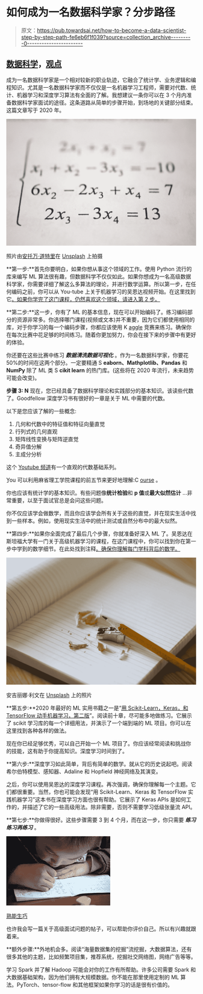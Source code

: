 # 如何成为一名数据科学家？分步路径

> 原文：<https://pub.towardsai.net/how-to-become-a-data-scientist-step-by-step-path-fe6eb6f1f039?source=collection_archive---------0----------------------->

## [数据科学](https://towardsai.net/p/category/data-science)，[观点](https://towardsai.net/p/category/opinion)

成为一名数据科学家是一个相对较新的职业轨迹，它融合了统计学、业务逻辑和编程知识。尤其是一名数据科学家而不仅仅是一名机器学习工程师，需要对代数、统计、机器学习和深度学习算法有全面的了解。我想建议一条你可以在 3 个月内准备数据科学家面试的途径。这条道路从简单的步骤开始，到场地的关键部分结束。这篇文章写于 2020 年。

![](img/94f29421acf6d87ffd631f0bec5f104b.png)

照片由[安托万·道特里](https://unsplash.com/@antoine1003?utm_source=medium&utm_medium=referral)在 [Unsplash](https://unsplash.com?utm_source=medium&utm_medium=referral) 上拍摄

**第一步:**首先你要明白，如果你想从事这个领域的工作。使用 Python 流行的库来编写 ML 算法很有趣，但数据科学不仅仅如此。如果你想成为一名高级数据科学家，你需要详细了解这么多算法的理论，并进行数学运算。所以第一步，在任何编码之前，你可以从 You-tube 上关于机器学习的吴恩达视频开始。在这里找到它[。如果你学完了这门课程，仍然喜欢这个领域，请进入第 2 步。](https://www.youtube.com/watch?v=PPLop4L2eGk&list=PLLssT5z_DsK-h9vYZkQkYNWcItqhlRJLN)

**第二步:**这一步，你有了 ML 的基本信息，现在可以开始编码了。练习编码部分的资源非常多。你选择哪门课程(视频或文本)并不重要，因为它们都使用相同的库，对于你学习的每一个编码步骤，你都应该使用 K [aggle](https://www.kaggle.com/) 竞赛来练习。确保你在每次比赛中花足够的时间练习。随着你更加努力，你会在接下来的步骤中有更好的体验。

你还要在这些比赛中练习 ***数据清洗******数据可视化*** 。作为一名数据科学家，你要花 50%的时间在这两个部分。一定要精通 S **eaborn、Mathplotlib、Pandas** 和 **NumPy** 除了 ML 类 S **cikit learn** 的热门库。(这些将在 2020 年流行，未来趋势可能会改变)。

**步骤 3: N** 现在，您已经具备了数据科学理论和实践部分的基本知识。该读些代数了。Goodfellow 深度学习书有很好的一章是关于 ML 中需要的代数。

以下是您应该了解的一些概念:

1.  几何和代数中的特征值和特征向量直觉
2.  行列式的几何直观
3.  矩阵线性变换与矩阵逆直觉
4.  奇异值分解
5.  主成分分析

这个 [Youtube 频道](https://www.youtube.com/watch?v=fNk_zzaMoSs&list=PLZHQObOWTQDPD3MizzM2xVFitgF8hE_ab)有一个直观的代数基础系列。

ِِYou 可以利用麻省理工学院课程的前五节来更好地理解:C [ourse](https://www.youtube.com/watch?v=k095NdrHxY4&list=PLUl4u3cNGP63oMNUHXqIUcrkS2PivhN3k&index=7&t=0s) 。

你也应该有统计学的基本知识。有些问题像**统计检验**和 **p 值**或**最大似然估计** …非常重要，以至于面试官总是会问这些问题。

你不仅应该学会做数学，而且你应该学会所有关于这些的直觉，并在现实生活中找到一些样本。例如，使用现实生活中的统计测试或自然分布中的最大似然。

**第四步:**如果你全面完成了最后几个步骤，你就准备好深入 ML 了。吴恩达在斯坦福大学有一门关于高级机器学习的课程，在这门课程中，你可以找到你在第一步中学到的数学细节。在此处找到注释[。确保你理解每门学科背后的数学。](http://cs229.stanford.edu/notes-spring2019/)

![](img/f1a2f3498bc6daf0785cd666b96df03d.png)

安吉丽娜·利文在 [Unsplash](https://unsplash.com?utm_source=medium&utm_medium=referral) 上的照片

**第五步:**2020 年最好的 ML 实用书籍之一是“[用 Scikit-Learn，Keras，和 TensorFlow 动手机器学习，第二版](https://www.oreilly.com/library/view/hands-on-machine-learning/9781492032632/)”。阅读前十章，尽可能多地做练习。它展示了 scikit 学习库的每一个详细用法，并演示了一个端到端的 ML 项目。你可以在这里找到各种各样的做法。

现在你已经足够优秀，可以自己开始一个 ML 项目了。你应该经常阅读和挑战你的技能，这有助于你提高知识。深度学习时间到了。

**第六步:**深度学习如此简单，背后有简单的数学。就从它的历史说起吧。阅读希尔伯特模型、感知器、Adaline 和 Hopfield 神经网络及其演变。

之后，你可以使用吴恩达的深度学习课程。再次强调，确保你理解每一个主题。它们都很重要。当然，你也可能会发现“用 Scikit-Learn、Keras 和 TensorFlow 实践机器学习”这本书在深度学习方面也很有帮助。它展示了 Keras APIs 是如何工作的，并描述了它的一些高级用法。除非需要，否则不需要学习低级张量流 API。

**第七步:**你做得很好。这些步骤需要 3 到 4 个月，而在这一步，你只需要 ***练习练习再练习*** 。

![](img/2122d8506076d2a2b45169c131f6e37d.png)

[熟能生巧](https://www.google.com/search?q=practice+make+perfect+logo&tbm=isch&ved=2ahUKEwi82be8s9zqAhWPIRoKHbfzAi4Q2-cCegQIABAA&oq=practice+make+perfect+&gs_lcp=CgNpbWcQARgAMgIIADICCAAyAggAMgIIADIECAAQCjIECAAQHjIGCAAQBRAeMgYIABAIEB4yBggAEAgQHjIGCAAQCBAeUL_gAVi_4AFgquoBaABwAHgAgAGzAYgBswGSAQMwLjGYAQCgAQGqAQtnd3Mtd2l6LWltZ8ABAQ&sclient=img&ei=pdoVX_zyNo_DaLfni_AC&bih=612&biw=1381&rlz=1C1SQJL_enIR855IR855&tbs=sur%3Afc&hl=en#imgrc=jfbWApWLjtpBpM)

也许我会写一篇关于高级面试问题的帖子，可以帮助你评价自己。所以有兴趣就跟着来。

**额外步骤:**外地机会多。阅读“海量数据集的挖掘”流挖掘，大数据算法，还有很多其他的主题，比如频繁项目集，推荐系统，挖掘社交网络图，网络广告等等。

学习 Spark 并了解 Hadoop 可能会对你的工作有所帮助。许多公司需要 Spark 和大数据基础架构，因为他们拥有大规模数据。你不能在那里使用定制的 ML 算法。PyTorch、tensor-flow 和其他框架如果你学习的话是很有价值的。